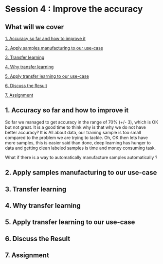 # Session 4 : Improve the accuracy

## What will we cover

[1. Accuracy so far and how to improve it](#1-accuracy-so-far-and-how-to-improve-it)

[2. Apply samples manufacturing to our use-case](#2-apply-samples-manufacturing-to-our-use-case)

[3. Transfer learning](#3-transfer-learning)

[4. Why transfer learning](#4-why-transfer-learning)

[5. Apply transfer learning to our use-case](#5-apply-transfer-learning-to-our-use-case)

[6. Discuss the Result](#6-discuss-the-result)

[7. Assignment](#7-assignment)

## 1. Accuracy so far and how to improve it

So far we managed to get accuracy in the range of 70% (+/- 3), which is OK but not great. It is a good time to think why is that why we do not have better accuracy?  It is All about data, our training sample is too small compared to the problem we are trying to tackle. Oh, OK then lets have more samples, this is easier said than done, deep learning has hunger to data and getting clean labeled samples is time and money consuming task.

What if there is a way to automatically manufacture samples automatically ?

## 2. Apply samples manufacturing to our use-case

## 3. Transfer learning

## 4. Why transfer learning

## 5. Apply transfer learning to our use-case

## 6. Discuss the Result

## 7. Assignment